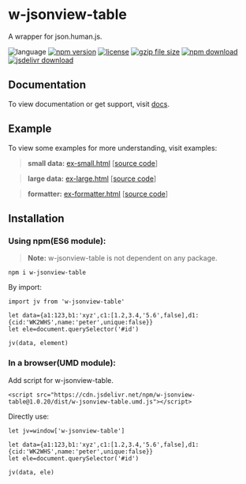 # w-jsonview-table
A wrapper for json.human.js.

![language](https://img.shields.io/badge/language-JavaScript-orange.svg) 
[![npm version](http://img.shields.io/npm/v/w-jsonview-table.svg?style=flat)](https://npmjs.org/package/w-jsonview-table) 
[![license](https://img.shields.io/npm/l/w-jsonview-table.svg?style=flat)](https://npmjs.org/package/w-jsonview-table) 
[![gzip file size](http://img.badgesize.io/yuda-lyu/w-jsonview-table/master/dist/w-jsonview-table.umd.js.svg?compression=gzip)](https://github.com/yuda-lyu/w-jsonview-table)
[![npm download](https://img.shields.io/npm/dt/w-jsonview-table.svg)](https://npmjs.org/package/w-jsonview-table) 
[![jsdelivr download](https://img.shields.io/jsdelivr/npm/hm/w-jsonview-table.svg)](https://www.jsdelivr.com/package/npm/w-jsonview-table)

## Documentation
To view documentation or get support, visit [docs](https://yuda-lyu.github.io/w-jsonview-table/global.html).

## Example
To view some examples for more understanding, visit examples:
> **small data:** [ex-small.html](https://yuda-lyu.github.io/w-jsonview-table/examples/ex-small.html) [[source code](https://github.com/yuda-lyu/w-jsonview-table/blob/master/docs/examples/ex-small.html)]

> **large data:** [ex-large.html](https://yuda-lyu.github.io/w-jsonview-table/examples/ex-large.html) [[source code](https://github.com/yuda-lyu/w-jsonview-table/blob/master/docs/examples/ex-large.html)]

> **formatter:** [ex-formatter.html](https://yuda-lyu.github.io/w-jsonview-table/examples/ex-formatter.html) [[source code](https://github.com/yuda-lyu/w-jsonview-table/blob/master/docs/examples/ex-formatter.html)]

## Installation
### Using npm(ES6 module):
> **Note:** w-jsonview-table is not dependent on any package.
```alias
npm i w-jsonview-table
```
By import:
```alias
import jv from 'w-jsonview-table'

let data={a1:123,b1:'xyz',c1:[1.2,3.4,'5.6',false],d1:{cid:'WK2WHS',name:'peter',unique:false}}
let ele=document.querySelector('#id')

jv(data, element)
```

### In a browser(UMD module):
Add script for w-jsonview-table.
```alias
<script src="https://cdn.jsdelivr.net/npm/w-jsonview-table@1.0.20/dist/w-jsonview-table.umd.js"></script>
```
Directly use:
```alias
let jv=window['w-jsonview-table']

let data={a1:123,b1:'xyz',c1:[1.2,3.4,'5.6',false],d1:{cid:'WK2WHS',name:'peter',unique:false}}
let ele=document.querySelector('#id')

jv(data, ele)
```
